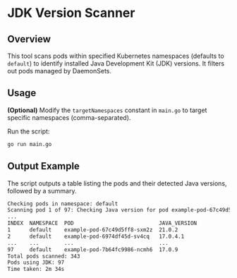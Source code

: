 # JDK Version Scanner

## Overview

This tool scans pods within specified Kubernetes namespaces (defaults to `default`) to identify installed Java Development Kit (JDK) versions. It filters out pods managed by DaemonSets.

## Usage

**(Optional)** Modify the `targetNamespaces` constant in `main.go` to target specific namespaces (comma-separated).

Run the script:

```bash
go run main.go
```

## Output Example

The script outputs a table listing the pods and their detected Java versions, followed by a summary.

```bash
Checking pods in namespace: default
Scanning pod 1 of 97: Checking Java version for pod example-pod-67c49d5ff8-sxm2z
...
INDEX  NAMESPACE  POD                           JAVA_VERSION
1      default    example-pod-67c49d5ff8-sxm2z  21.0.2
2      default    example-pod-6974df45d-sv4cq   17.0.4.1
...    ...        ...                           ...
97     default    example-pod-7b64fc9986-ncmh6  17.0.9
Total pods scanned: 343
Pods using JDK: 97
Time taken: 2m 34s
```